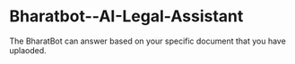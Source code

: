 # Bharatbot--AI-Legal-Assistant
The BharatBot can answer based on your specific document that you have uplaoded.
